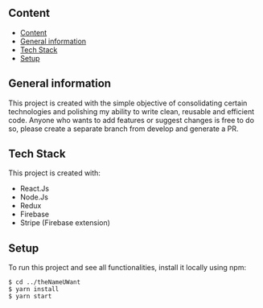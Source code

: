 ## Content
- [Content](#content)
- [General information](#general-information)
- [Tech Stack](#tech-stack)
- [Setup](#setup)

## General information
This project is created with the simple objective of consolidating certain technologies and polishing my ability to write clean, reusable and efficient code. Anyone who wants to add features or suggest changes is free to do so, please create a separate branch from develop and generate a PR.

## Tech Stack
This project is created with:
* React.Js
* Node.Js
* Redux
* Firebase
* Stripe (Firebase extension)

## Setup
To run this project and see all functionalities, install it locally using npm:

```
$ cd ../theNameUWant
$ yarn install
$ yarn start
```
